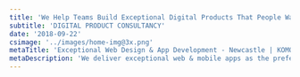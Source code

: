 ```yaml
---
title: 'We Help Teams Build Exceptional Digital Products That People Want to Use'
subtitle: 'DIGITAL PRODUCT CONSULTANCY'
date: '2018-09-22'
csimage: '../images/home-img@3x.png'
metaTitle: 'Exceptional Web Design & App Development - Newcastle | KOMODO'
metaDescription: 'We deliver exceptional web & mobile apps as the preferred design & development agency for successful teams. Find out how...'
---
```

